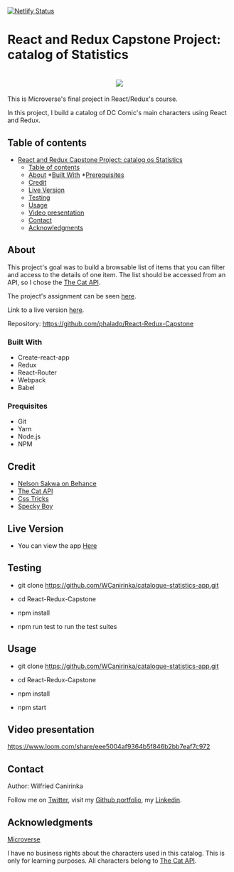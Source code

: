 [![Netlify Status](https://api.netlify.com/api/v1/badges/592d89b7-491c-4ec4-85f1-b90f9e50f87f/deploy-status)](https://app.netlify.com/sites/sharp-poincare-f850cc/deploys)

# React and Redux Capstone Project: catalog of Statistics

<h1 align="center"><img src="https://png.pngtree.com/thumb_back/fh260/background/20190221/ourmid/pngtree-blue-lovely-pet-cat-image_19516.jpg"></h1>

This is Microverse's final project in React/Redux's course.

In this project, I build a catalog of DC Comic's main characters using React and Redux.


## Table of contents

- [React and Redux Capstone Project: catalog os Statistics](#react-and-redux-capstone-project-catalog-os-statistics)
  - [Table of contents](#table-of-contents)
  - [About](#about)
        *[Built With](#built-with)
        *[Prerequisites](#prerequisites)
  - [Credit](#credit)
  - [Live Version](#live-version)
  - [Testing](#testing)
  - [Usage](#usage)  
  - [Video presentation](#video-presentation)
  - [Contact](#contact)
  - [Acknowledgments](#acknowledgments)


## About

This project's goal was to build a browsable list of items that you can filter and access to the details of one item. The list should be accessed from an API, so I chose the [The Cat API][theCat-API].

The project's assignment can be seen [here][assignment].

Link to a live version [here][live-version].

Repository: https://github.com/phalado/React-Redux-Capstone


### Built With

* Create-react-app
* Redux
* React-Router
* Webpack
* Babel

### Prequisites

 - Git
 - Yarn
 - Node.js
 - NPM

## Credit

- [Nelson Sakwa on Behance](https://www.behance.net/gallery/31579789/Ballhead-App-(Free-PSDs))
- [The Cat API](https://docs.thecatapi.com/api-reference)
- [Css Tricks](https://css-tricks.com/custom-list-number-styling/)
- [Specky Boy](https://speckyboy.com/html-lists-style/)

## Live Version

- You can view the app [Here](https://sharp-poincare-f850cc.netlify.app/)


## Testing

- git clone https://github.com/WCanirinka/catalogue-statistics-app.git

- cd React-Redux-Capstone

- npm install

- npm run test to run the test suites

## Usage

- git clone https://github.com/WCanirinka/catalogue-statistics-app.git

- cd React-Redux-Capstone

- npm install

- npm start


## Video presentation

https://www.loom.com/share/eee5004af9364b5f846b2bb7eaf7c972


## Contact

Author: Wilfried Canirinka

Follow me on [Twitter][WCanirinka-twitter],  visit my [Github portfolio][WCanirinka-github], my [Linkedin][wilfried].


## Acknowledgments

[Microverse][mcvs]

I have no business rights about the characters used in this catalog. This is only for learning purposes. All characters belong to [The Cat API][theCat-API].




<!-- Links -->
[assignment]: https://www.notion.so/Catalogue-of-Statistics-72446e7fa33c403a9b6a0bc1de5c6cf5
[live-version]: https://batcomputer-copy.herokuapp.com/
[theCat-API]: https://docs.thecatapi.com/api-reference
[dc-comics]: https://www.dccomics.com/
[mcvs]: https://www.microverse.org/
[WCanirinka-github]: https://github.com/phalado
[WCAnirinka-twitter]: https://twitter.com/Wcanirinka
[wilfried]: https://www.linkedin.com/in/wilfried-canirinka/
[rapha-personal]: https://phalado.github.io/

<!-- Images -->
[init-screen]: https://raw.githubusercontent.com/phalado/React-Redux-Capstone/develop/public/content/init-screen.png
[team-screen]: https://raw.githubusercontent.com/phalado/React-Redux-Capstone/develop/public/content/team-screen.png
[filter-screen]: https://raw.githubusercontent.com/phalado/React-Redux-Capstone/develop/public/content/filter-screen.png
[hero-screen]: https://raw.githubusercontent.com/phalado/React-Redux-Capstone/develop/public/content/hero-screen.png
